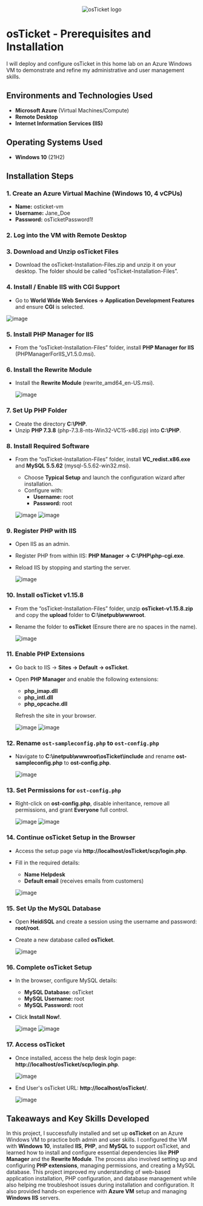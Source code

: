 <p align="center">
  <img src="https://i.imgur.com/Clzj7Xs.png" alt="osTicket logo"/>
</p>

# osTicket - Prerequisites and Installation

I will deploy and configure osTicket in this home lab on an Azure Windows VM to demonstrate and refine my administrative and user management skills.

## Environments and Technologies Used

- **Microsoft Azure** (Virtual Machines/Compute)
- **Remote Desktop**
- **Internet Information Services (IIS)**

## Operating Systems Used 

- **Windows 10** (21H2)

## Installation Steps

### 1. Create an Azure Virtual Machine (Windows 10, 4 vCPUs)
- **Name:** osticket-vm
- **Username:** Jane_Doe
- **Password:** osTicketPassword1!

### 2. Log into the VM with Remote Desktop

### 3. Download and Unzip osTicket Files
- Download the osTicket-Installation-Files.zip and unzip it on your desktop. The folder should be called “osTicket-Installation-Files”.

### 4. Install / Enable IIS with CGI Support
- Go to **World Wide Web Services -> Application Development Features** and ensure **CGI** is selected.
  
![image](https://github.com/user-attachments/assets/c6b053c2-5700-4c4e-b2b7-2db3094b37c5)




### 5. Install PHP Manager for IIS
- From the “osTicket-Installation-Files” folder, install **PHP Manager for IIS** (PHPManagerForIIS_V1.5.0.msi).

### 6. Install the Rewrite Module
- Install the **Rewrite Module** (rewrite_amd64_en-US.msi).
  
  ![image](https://github.com/user-attachments/assets/82d4fbb2-7b27-4dec-bde2-b1eb3b955c56)

### 7. Set Up PHP Folder
- Create the directory **C:\PHP**.
- Unzip **PHP 7.3.8** (php-7.3.8-nts-Win32-VC15-x86.zip) into **C:\PHP**.

### 8. Install Required Software
- From the “osTicket-Installation-Files” folder, install **VC_redist.x86.exe** and **MySQL 5.5.62** (mysql-5.5.62-win32.msi).
  - Choose **Typical Setup** and launch the configuration wizard after installation.
  - Configure with:
    - **Username:** root
    - **Password:** root
  
  ![image](https://github.com/user-attachments/assets/98694b9b-5135-4060-bc5c-25bbae30d022)
  ![image](https://github.com/user-attachments/assets/f2fd4b36-8754-4115-bf33-7621e90400db)

### 9. Register PHP with IIS
- Open IIS as an admin.
- Register PHP from within IIS: **PHP Manager -> C:\PHP\php-cgi.exe**.
- Reload IIS by stopping and starting the server.
  
  ![image](https://github.com/user-attachments/assets/8903891c-5207-4e23-8db5-16b054bc127a)

### 10. Install osTicket v1.15.8
- From the “osTicket-Installation-Files” folder, unzip **osTicket-v1.15.8.zip** and copy the **upload** folder to **C:\inetpub\wwwroot**.
- Rename the folder to **osTicket** (Ensure there are no spaces in the name).
  
  ![image](https://github.com/user-attachments/assets/a6deb705-b040-4d2e-84e3-3df38573efee)

### 11. Enable PHP Extensions
- Go back to IIS -> **Sites -> Default -> osTicket**.
- Open **PHP Manager** and enable the following extensions:
  - **php_imap.dll**
  - **php_intl.dll**
  - **php_opcache.dll**

  Refresh the site in your browser.

  ![image](https://github.com/user-attachments/assets/339a5e34-91a5-425c-ad1d-0e237546eef3)
  ![image](https://github.com/user-attachments/assets/d3d1fd8c-b238-441f-9af6-57d599fdf757)

### 12. Rename `ost-sampleconfig.php` to `ost-config.php`
- Navigate to **C:\inetpub\wwwroot\osTicket\include** and rename **ost-sampleconfig.php** to **ost-config.php**.
  
  ![image](https://github.com/user-attachments/assets/d0c73f6e-5eb6-43d7-bc10-b5a931a6a5e5)

### 13. Set Permissions for `ost-config.php`
- Right-click on **ost-config.php**, disable inheritance, remove all permissions, and grant **Everyone** full control.
  
  ![image](https://github.com/user-attachments/assets/0b6dae00-7939-48b7-8195-da8f01e9aa42)
  ![image](https://github.com/user-attachments/assets/d1cba096-b86b-4014-a210-9994f2b738b7)

### 14. Continue osTicket Setup in the Browser
- Access the setup page via **http://localhost/osTicket/scp/login.php**.
- Fill in the required details:
  - **Name Helpdesk**
  - **Default email** (receives emails from customers)

  ![image](https://github.com/user-attachments/assets/cbc952f9-c638-4884-9aec-418cd252cbda)

### 15. Set Up the MySQL Database
- Open **HeidiSQL** and create a session using the username and password: **root/root**.
- Create a new database called **osTicket**.

  ![image](https://github.com/user-attachments/assets/75461acc-ed86-48f3-908c-7445d473c420)

### 16. Complete osTicket Setup
- In the browser, configure MySQL details:
  - **MySQL Database:** osTicket
  - **MySQL Username:** root
  - **MySQL Password:** root
- Click **Install Now!**.

  ![image](https://github.com/user-attachments/assets/e37438f7-9617-4072-9866-3e3a61030e76)
  ![image](https://github.com/user-attachments/assets/11ecc5ea-ff67-4870-9727-90e9902f2a80)

### 17. Access osTicket
- Once installed, access the help desk login page: **http://localhost/osTicket/scp/login.php**.

  ![image](https://github.com/user-attachments/assets/0a1204e0-dd8e-41b5-9f0b-f2e4cbe96d49)

- End User's osTicket URL: **http://localhost/osTicket/**.

  ![image](https://github.com/user-attachments/assets/dbe09db6-b0a5-44e2-b119-2611b7a46093)

## Takeaways and Key Skills Developed

In this project, I successfully installed and set up **osTicket** on an Azure Windows VM to practice both admin and user skills. I configured the VM with **Windows 10**, installed **IIS**, **PHP**, and **MySQL** to support osTicket, and learned how to install and configure essential dependencies like **PHP Manager** and the **Rewrite Module**. The process also involved setting up and configuring **PHP extensions**, managing permissions, and creating a MySQL database. This project improved my understanding of web-based application installation, PHP configuration, and database management while also helping me troubleshoot issues during installation and configuration. It also provided hands-on experience with **Azure VM** setup and managing **Windows IIS** servers.
